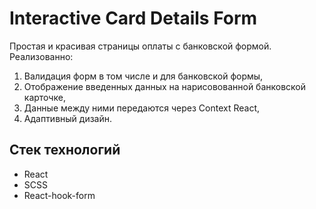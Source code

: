 # Interactive Card Details Form

Простая и красивая страницы оплаты с банковской формой. Реализованно:

1. Валидация форм в том числе и для банковской формы,
2. Отображение введенных данных на нарисовованной банковской карточке,
3. Данные между ними передаются через Context React,
4. Адаптивный дизайн.

## Стек технологий

- React
- SCSS
- React-hook-form

